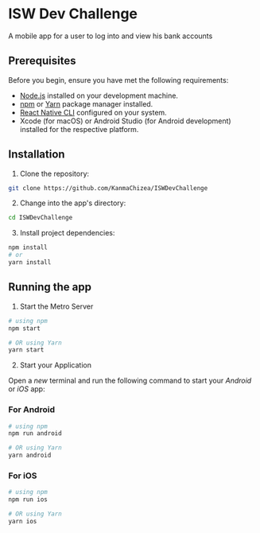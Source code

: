 # ISW Dev Challenge

A mobile app for a user to log into and view his bank accounts

## Prerequisites

Before you begin, ensure you have met the following requirements:

- [Node.js](https://nodejs.org/) installed on your development machine.
- [npm](https://www.npmjs.com/) or [Yarn](https://classic.yarnpkg.com/en/) package manager installed.
- [React Native CLI](https://reactnative.dev/docs/environment-setup) configured on your system.
- Xcode (for macOS) or Android Studio (for Android development) installed for the respective platform.

## Installation

1. Clone the repository:

```bash
git clone https://github.com/KanmaChizea/ISWDevChallenge
```

2. Change into the app's directory:

```bash
cd ISWDevChallenge
```

3. Install project dependencies:

```bash
npm install
# or
yarn install
```

## Running the app

1. Start the Metro Server

```bash
# using npm
npm start

# OR using Yarn
yarn start
```

2. Start your Application

Open a _new_ terminal and run the following command to start your _Android_ or _iOS_ app:

### For Android

```bash
# using npm
npm run android

# OR using Yarn
yarn android
```

### For iOS

```bash
# using npm
npm run ios

# OR using Yarn
yarn ios
```
